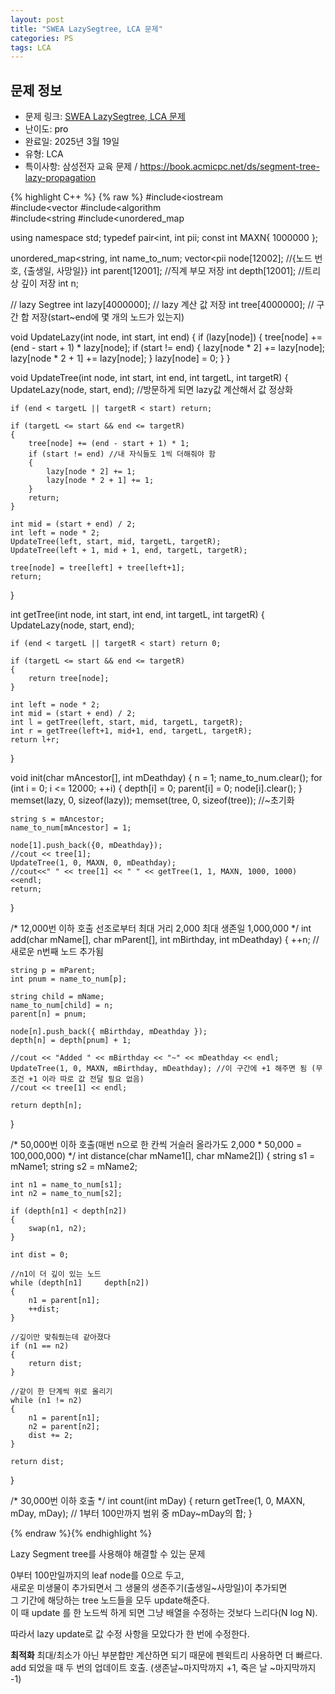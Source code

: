 ```yaml
---
layout: post
title: "SWEA LazySegtree, LCA 문제"
categories: PS
tags: LCA
---
```


## 문제 정보
- 문제 링크: [SWEA LazySegtree, LCA 문제](비공개)
- 난이도: <span style="color:#000000">pro</span>
- 완료일: 2025년 3월 19일
- 유형: LCA
- 특이사항: 삼성전자 교육 문제 / https://book.acmicpc.net/ds/segment-tree-lazy-propagation

{% highlight C++ %} {% raw %}
#include<iostream	
#include<vector	
#include<algorithm	
#include<string	
#include<unordered_map	

using namespace std;
typedef pair<int, int	 pii;
const int MAXN{ 1000000 };

unordered_map<string, int	 name_to_num;
vector<pii	 node[12002]; //{노드 번호, {출생일, 사망일}}
int parent[12001]; //직계 부모 저장
int depth[12001]; //트리 상 깊이 저장 
int n;

// lazy Segtree
int lazy[4000000]; // lazy 계산 값 저장
int tree[4000000]; // 구간 합 저장(start~end에 몇 개의 노드가 있는지)

void UpdateLazy(int node, int start, int end)
{
	if (lazy[node])
	{
		tree[node] += (end - start + 1) * lazy[node];
		if (start != end)
		{
			lazy[node * 2] += lazy[node];
			lazy[node * 2 + 1] += lazy[node];
		}
		lazy[node] = 0;
	}
}

void UpdateTree(int node, int start, int end, int targetL, int targetR)
{
	UpdateLazy(node, start, end); //방문하게 되면 lazy값 계산해서 값 정상화

	if (end < targetL || targetR < start) return;

	if (targetL <= start && end <= targetR)
	{
		tree[node] += (end - start + 1) * 1;
		if (start != end) //내 자식들도 1씩 더해줘야 함
		{
			lazy[node * 2] += 1;
			lazy[node * 2 + 1] += 1;
		}
		return;
	}

	int mid = (start + end) / 2;
	int left = node * 2;
	UpdateTree(left, start, mid, targetL, targetR);
	UpdateTree(left + 1, mid + 1, end, targetL, targetR);

	tree[node] = tree[left] + tree[left+1];
	return;
}

int getTree(int node, int start, int end, int targetL, int targetR)
{
	UpdateLazy(node, start, end);
	
	if (end < targetL || targetR < start) return 0;

	if (targetL <= start && end <= targetR)
	{
		return tree[node];
	}

	int left = node * 2;
	int mid = (start + end) / 2;
	int l = getTree(left, start, mid, targetL, targetR);
	int r = getTree(left+1, mid+1, end, targetL, targetR);
	return l+r;
}

void init(char mAncestor[], int mDeathday)
{
	n = 1;
	name_to_num.clear();
	for (int i = 0; i <= 12000; ++i)
	{
		depth[i] = 0;
		parent[i] = 0;
		node[i].clear();
	}
	memset(lazy, 0, sizeof(lazy));
	memset(tree, 0, sizeof(tree));
	//~초기화

	string s = mAncestor;
	name_to_num[mAncestor] = 1;

	node[1].push_back({0, mDeathday});
	//cout << tree[1];
	UpdateTree(1, 0, MAXN, 0, mDeathday);
	//cout<<" " << tree[1] << " " << getTree(1, 1, MAXN, 1000, 1000) <<endl;
	return;
}

/* 12,000번 이하 호출
선조로부터 최대 거리 2,000
최대 생존일 1,000,000
*/
int add(char mName[], char mParent[], int mBirthday, int mDeathday)
{
	++n; //새로운 n번째 노드 추가됨 
	
	string p = mParent;
	int pnum = name_to_num[p];

	string child = mName;
	name_to_num[child] = n;
	parent[n] = pnum;

	node[n].push_back({ mBirthday, mDeathday });
	depth[n] = depth[pnum] + 1;

	//cout << "Added " << mBirthday << "~" << mDeathday << endl;
	UpdateTree(1, 0, MAXN, mBirthday, mDeathday); //이 구간에 +1 해주면 됨 (무조건 +1 이라 따로 값 전달 필요 없음)
	//cout << tree[1] << endl;

	return depth[n];
}

/* 50,000번 이하 호출(매번 n으로 한 칸씩 거슬러 올라가도 2,000 * 50,000 = 100,000,000)
*/
int distance(char mName1[], char mName2[])
{
	string s1 = mName1; 
	string s2 = mName2;

	int n1 = name_to_num[s1];
	int n2 = name_to_num[s2];

	if (depth[n1] < depth[n2])
	{
		swap(n1, n2);
	}
	
	int dist = 0;

	//n1이 더 깊이 있는 노드
	while (depth[n1] 	 depth[n2])
	{
		n1 = parent[n1];
		++dist;
	}

	//깊이만 맞춰줬는데 같아졌다
	if (n1 == n2)
	{
		return dist;
	}
	
	//같이 한 단계씩 위로 올리기
	while (n1 != n2)
	{
		n1 = parent[n1];
		n2 = parent[n2];
		dist += 2;
	}

	return dist;
}

/* 30,000번 이하 호출
*/
int count(int mDay)
{
	return 	getTree(1, 0, MAXN, mDay, mDay); // 1부터 100만까지 범위 중 mDay~mDay의 합;
}


{% endraw %}{% endhighlight %}

Lazy Segment tree를 사용해야 해결할 수 있는 문제

0부터 100만일까지의 leaf node를 0으로 두고,  
새로운 미생물이 추가되면서 그 생물의 생존주기(출생일~사망일)이 추가되면  
그 기간에 해당하는 tree 노드들을 모두 update해준다.  
이 때 update 를 한 노드씩 하게 되면 그냥 배열을 수정하는 것보다 느리다(N log N).   

따라서 lazy update로 값 수정 사항을 모았다가 한 번에 수정한다.

**최적화** 최대/최소가 아닌 부분합만 계산하면 되기 때문에 펜윅트리 사용하면 더 빠르다.  
add 되었을 때 두 번의 업데이트 호출. (생존날~마지막까지 +1, 죽은 날 ~마지막까지 -1)  

